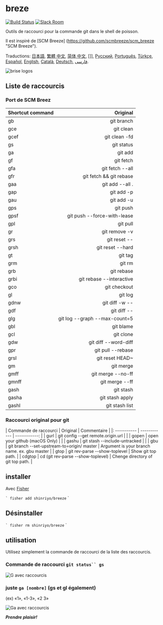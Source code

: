 [日本語]: README.jp.md
[繁體 中文]: README.zh-tw.md
[简体 中文]: README.zh-cn.md
[한국어]: README.ko.md
[Русский]: README.ru.md
[Português]: README.pt.md
[Türkçe]: README.tr.md
[Español]: README.es.md
[English]: README.fr.md
[Català]: README.ca.md
[Deutsch]: README.du.md
[فارسی]: README.fa.md

# breze

[![Build Status][travis-badge]][travis-link]
[![Slack Room][slack-badge]][slack-link]

Outils de raccourci pour la commande git dans le shell de poisson.

Il est inspiré de [SCM Breeze] (https://github.com/scmbreeze/scm_breeze "SCM Breeze").

Traductions: [日本語], [繁體 中文], [简体 中文], []], [Русский], [Português], [Türkçe], [Español], [English], [Català], [Deutsch], [ فارسی].

<div class = "centré">
<img src = "http://i.imgur.com/MEKxPSD.png" alt = "brise logos" />
</ div>

## Liste de raccourcis

### Port de SCM Breez

| Shortcut command | Original | 
|:-----------|------------:|
| gb | git branch |
| gce | git clean |
| gcef | git clean -fd |
| gs | git status |
| ga | git add |
| gf | git fetch |
| gfa | git fetch --all |
| gfr | git fetch && git rebase |
| gaa | git add --all . |
| gap | git add -p |
| gau | git add -u |
| gps | git push |
| gpsf | git push --force-with-lease |
| gpl | git pull |
| gr | git remove -v |
| grs | git reset -- |
| grsh | git reset --hard |
| gt | git tag |
| grm | git rm |
| grb | git rebase |
| grbi | git rebase --interactive |
| gco | git checkout |
| gl | git log |
| gdnw | git diff -w -- |
| gdf | git diff -- |
| glg | git log --graph --max-count=5 |
| gbl | git blame |
| gcl | git clone |
| gdw | git diff --word-diff |
| gpr | git pull --rebase |
| grsl | git reset HEAD~ |
| gm | git merge |
| gmff | git merge --no-ff |
| gmnff | git merge --ff |
| gash | git stash |
| gasha | git stash apply |
| gashl | git stash list |

### Raccourci original pour git

| Commande de raccourci | Original | Commentaire |
|: ----------- | ------------ | ------------: |
| gurl | git config --get remote.origin.url | |
| gopen | open your github (macOS Only) | |
| gashu | git stash --include-untracked | |
| gbu | git branch --set-upstream-to=origin/<branch> master | Argument is your branch name. ex. gbu master |
| gtop | git rev-parse --show-toplevel | Show git top path. |
| cdgtop | cd (git rev-parse --show-toplevel) | Chenge directory of git top path. |

## installer

Avec [Fisher](https://github.com/jorgebucaran/fisher)

`` `
fisher add shinriyo/breeze
`` `

## Désinstaller

`` `
fisher rm shinriyo/breeze
`` `

## utilisation

Utilisez simplement la commande de raccourci de la liste des raccourcis.

### Commande de raccourci `git status`` gs`

<div class = "centré">
<img src = "http://i.imgur.com/F3NHal3.png" alt = "G avec raccourcis" />
</ div>

### juste `ga [nombre]` (gs et gl également)

(ex) «1», «1-3», «2 3»

<div class = "centré">
<img src = "http://i.imgur.com/RpspQI2.png" alt = "Ga avec raccourcis" />
</ div>

[travis-link]: https://travis-ci.org/shinriyo/breeze
[travis-badge]: https://img.shields.io/travis/shinriyo/breeze.svg
[slack-link]: https://fisherman-wharf.herokuapp.com
[slack-badge]: https://fisherman-wharf.herokuapp.com/badge.svg
[pêcheur]: https://github.com/fisherman/fisherman

***Prendre plaisir!***
